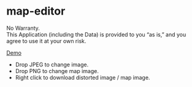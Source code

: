# map-editor

No Warranty.    
This Application (including the Data) is provided to you “as is,” and you agree to use it at your own risk.

[Demo](https://mizt.github.io/map-editor/)

* Drop JPEG to change image.
* Drop PNG to change map image.
* Right click to download distorted image / map image.